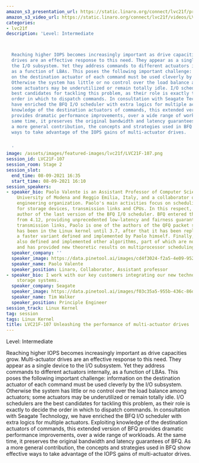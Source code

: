 ```yaml
---
amazon_s3_presentation_url: https://static.linaro.org/connect/lvc21f/presentations/LVC21F-107.pdf
amazon_s3_video_url: https://static.linaro.org/connect/lvc21f/videos/LVC21F-107.mp4
categories:
- lvc21f
description: 'Level: Intermediate 



  Reaching higher IOPS becomes increasingly important as drive capacities grow. Multi-actuator
  drives are an effective response to this need. They appear as a single device to
  the I/O subsystem. Yet they address commands to different actuators internally,
  as a function of LBAs. This poses the following important challenge: information
  on the destination actuator of each command must be used cleverly by the I/O subsystem.
  Otherwise the system has little or no control over the load balance among actuators;
  some actuators may be underutilized or remain totally idle. I/O schedulers are the
  best candidates for tackling this problem, as their role is exactly to decide the
  order in which to dispatch commands. In consultation with Seagate Technology, we
  have enriched the BFQ I/O scheduler with extra logics for multiple actuators. Exploiting
  knowledge of the destination actuators of commands, this extended version of BFQ
  provides dramatic performance improvements, over a wide range of workloads. At the
  same time, it preserves the original bandwidth and latency guarantees of BFQ. As
  a more general contribution, the concepts and strategies used in BFQ show effective
  ways to take advantage of the IOPS gains of multi-actuator drives.


  '
image: /assets/images/featured-images/lvc21f/LVC21F-107.png
session_id: LVC21F-107
session_room: Stage 2
session_slot:
  end_time: 08-09-2021 16:35
  start_time: 08-09-2021 16:10
session_speakers:
- speaker_bio: Paolo Valente is an Assistant Professor of Computer Science at the
    University of Modena and Reggio Emilia, Italy, and a collaborator of the Linaro
    engineering organization. Paolo's main activities focus on scheduling algorithms
    for storage devices, transmission links and CPUs. In this respect, Paolo is the
    author of the last version of the BFQ I/O scheduler. BFQ entered the Linux kernel
    from 4.12, providing unprecedented low-latency and fairness guarantees. As for
    transmission links, Paolo is one of the authors of the QFQ packet scheduler, which
    has been in the Linux kernel until 3.7, after that it has been replaced by QFQ+,
    a faster variant defined and implemented by Paolo himself. Finally, Paolo has
    also defined and implemented other algorithms, part of which are now in FreeBSD,
    and has provided new theoretic results on multiprocessor scheduling.
  speaker_company: ''
  speaker_image: https://data.pinetool.ai/images/cd4f3024-f2a5-4e09-9528-7c062f12582f.jpeg
  speaker_name: Paolo Valente
  speaker_position: Linaro, Collaborator, Assistant professor
- speaker_bio: I work with our key customers integrating our new technology into their
    storage systems.
  speaker_company: Seagate
  speaker_image: https://data.pinetool.ai/images/f03c35a5-955b-436c-86d4-89fbfedf3548.png
  speaker_name: Tim Walker
  speaker_position: Principle Engineer
session_track: Linux Kernel
tag: session
tags: Linux Kernel
title: LVC21F-107 Unleashing the performance of multi-actuator drives
---
```


Level: Intermediate 


Reaching higher IOPS becomes increasingly important as drive capacities grow. Multi-actuator drives are an effective response to this need. They appear as a single device to the I/O subsystem. Yet they address commands to different actuators internally, as a function of LBAs. This poses the following important challenge: information on the destination actuator of each command must be used cleverly by the I/O subsystem. Otherwise the system has little or no control over the load balance among actuators; some actuators may be underutilized or remain totally idle. I/O schedulers are the best candidates for tackling this problem, as their role is exactly to decide the order in which to dispatch commands. In consultation with Seagate Technology, we have enriched the BFQ I/O scheduler with extra logics for multiple actuators. Exploiting knowledge of the destination actuators of commands, this extended version of BFQ provides dramatic performance improvements, over a wide range of workloads. At the same time, it preserves the original bandwidth and latency guarantees of BFQ. As a more general contribution, the concepts and strategies used in BFQ show effective ways to take advantage of the IOPS gains of multi-actuator drives.